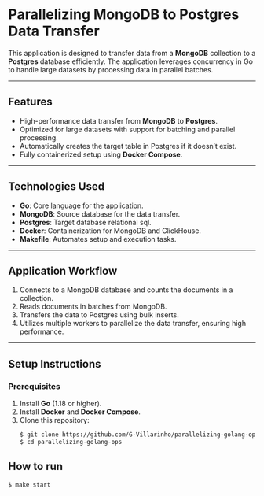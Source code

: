 # **Parallelizing MongoDB to Postgres Data Transfer**

This application is designed to transfer data from a **MongoDB** collection to a **Postgres** database efficiently. The application leverages concurrency in Go to handle large datasets by processing data in parallel batches.

---

## **Features**
- High-performance data transfer from **MongoDB** to **Postgres**.
- Optimized for large datasets with support for batching and parallel processing.
- Automatically creates the target table in Postgres if it doesn’t exist.
- Fully containerized setup using **Docker Compose**.

---

## **Technologies Used**
- **Go**: Core language for the application.
- **MongoDB**: Source database for the data transfer.
- **Postgres**: Target database relational sql.
- **Docker**: Containerization for MongoDB and ClickHouse.
- **Makefile**: Automates setup and execution tasks.

---

## **Application Workflow**
1. Connects to a MongoDB database and counts the documents in a collection.
2. Reads documents in batches from MongoDB.
3. Transfers the data to Postgres using bulk inserts.
4. Utilizes multiple workers to parallelize the data transfer, ensuring high performance.

---

## **Setup Instructions**

### **Prerequisites**
1. Install **Go** (1.18 or higher).
2. Install **Docker** and **Docker Compose**.
3. Clone this repository:
   ```bash
   $ git clone https://github.com/G-Villarinho/parallelizing-golang-ops.git
   $ cd parallelizing-golang-ops


## **How to run**

    $ make start

   
